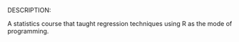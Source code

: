 DESCRIPTION:

A statistics course that taught regression techniques using R as the mode of programming.
